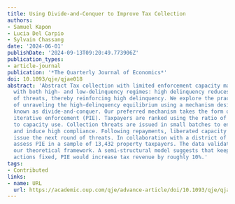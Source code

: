 ```yaml
---
title: Using Divide-and-Conquer to Improve Tax Collection
authors:
- Samuel Kapon
- Lucia Del Carpio
- Sylvain Chassang
date: '2024-06-01'
publishDate: '2024-09-13T09:20:49.773906Z'
publication_types:
- article-journal
publication: '*The Quarterly Journal of Economics*'
doi: 10.1093/qje/qjae018
abstract: 'Abstract Tax collection with limited enforcement capacity may be consistent
  with both high- and low-delinquency regimes: high delinquency reduces the effectiveness
  of threats, thereby reinforcing high delinquency. We explore the practical challenges
  of unraveling the high-delinquency equilibrium using a mechanism design insight
  known as divide-and-conquer. Our preferred mechanism takes the form of prioritized
  iterative enforcement (PIE). Taxpayers are ranked using the ratio of expected collection
  to capacity use. Collection threats are issued in small batches to ensure high credibility
  and induce high compliance. Following repayments, liberated capacity is used to
  issue the next round of threats. In collaboration with a district of Lima, we experimentally
  assess PIE in a sample of 13,432 property taxpayers. The data validate and refine
  our theoretical framework. A semi-structural model suggests that keeping collection
  actions fixed, PIE would increase tax revenue by roughly 10%.'
tags:
- Contributed
links:
- name: URL
  url: https://academic.oup.com/qje/advance-article/doi/10.1093/qje/qjae018/7699856
---
```

